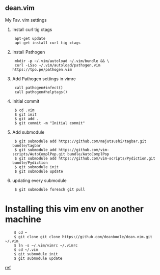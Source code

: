 ## dean.vim
My Fav. vim settings

1. Install curl tig ctags

        apt-get update
        apt-get install curl tig ctags
    
2. Install Pathogen

        mkdir -p ~/.vim/autoload ~/.vim/bundle && \
        curl -LSso ~/.vim/autoload/pathogen.vim https://tpo.pe/pathogen.vim

3. Add Pathogen settings in vimrc

        call pathogen#infect()
        call pathogen#helptags()
  
4. Initial commit

        $ cd .vim
        $ git init
        $ git add .
        $ git commit -m "Initial commit"
        
5. Add submodule

        $ git submodule add https://github.com/majutsushi/tagbar.git bundle/tagbar
        $ git submodule add https://github.com/vim-scripts/AutoComplPop.git bundle/AutoComplPop
        $ git submodule add https://github.com/vim-scripts/Pydiction.git bundle/Pydiction
        $ git submodule init
        $ git submodule update

6. updating every submodule

        $ git submodule foreach git pull
        
# Installing this vim env on another machine

        $ cd ~
        $ git clone git clone https://github.com/deanboole/dean.vim.git ~/.vim
        $ ln -s ~/.vim/vimrc ~/.vimrc
        $ cd ~/.vim
        $ git submodule init
        $ git submodule update
        
[ref](http://vimcasts.org/episodes/synchronizing-plugins-with-git-submodules-and-pathogen/)

